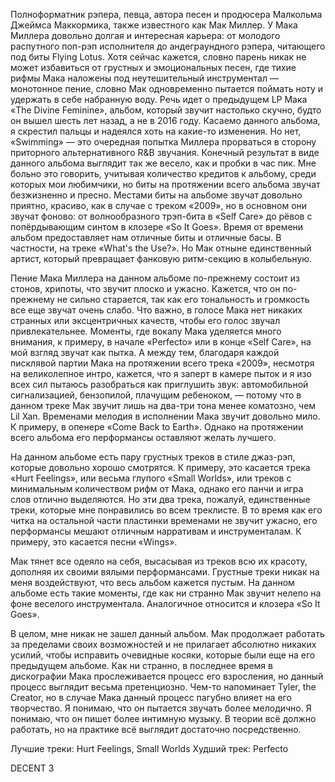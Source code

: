 Полноформатник рэпера, певца, автора песен и продюсера Малкольма Джеймса Маккормика, также известного как Мак Миллер. У Мака Миллера довольно долгая и интересная карьера: от молодого распутного поп-рэп исполнителя до андеграундного рэпера, читающего под биты Flying Lotus. Хотя сейчас кажется, словно парень никак не может избавиться от грустных и эмоциональных песен, где тихие рифмы Maка наложены под неутешительный инструментал — монотонное пение, словно Maк одновременно пытается поймать ноту и удержать в себе набранную воду. Речь идет о предыдущем LP Мака «The Divine Feminine», альбом, который звучит настолько скучно, будто он вышел шесть лет назад, а не в 2016 году. Касаемо данного альбома, я скрестил пальцы и надеялся хоть на какие-то изменения. Но нет, «Swimming» — это очередная попытка Миллера прорваться в сторону приторного альтернативного R&B звучания. Конечный результат в виде данного альбома выглядит так же весело, как и пробки в час пик. Мне больно это говорить, учитывая количество кредитов к альбому, среди которых мои любимчики, но биты на протяжении всего альбома звучат безжизненно и пресно. Местами биты на альбоме звучат довольно приятно, красиво, как в случае с треком «2009», но в основном они звучат фоново: от волнообразного трэп-бита в «Self Care» до рёвов с попёрдывающим синтом в клозере «So It Goes». Время от времени альбом предоставляет нам отличные биты и отличные басы. В частности, на треке «What's the Use?». Но Мак отныне единственный артист, который превращает фанковую ритм-секцию в колыбельную.

Пение Мака Миллера на данном альбоме по-прежнему состоит из стонов, хрипоты, что звучит плоско и ужасно. Кажется, что он по-прежнему не сильно старается, так как его тональность и громкость все еще звучат очень слабо. Что важно, в голосе Мака нет никаких странных или эксцентричных качеств, чтобы его голос звучал привлекательнее. Моменты, где вокалу Мака уделяется много внимания, к примеру, в начале «Perfecto» или в конце «Self Care», на мой взгляд звучат как пытка. А между тем, благодаря каждой писклявой партии Мака на протяжении всего трека «2009», несмотря на великолепное интро, кажется, что я заперт в камере пыток и я изо всех сил пытаюсь разобраться как приглушить звук: автомобильной сигнализацией, бензопилой, плачущим ребеноком, — потому что в данном треке Мак звучит лишь на два-три тона менее коматозно, чем Lil Xan. Временами мелодия в исполнении Мака звучит довольно мило. К примеру, в опенере «Come Back to Earth». Однако на протяжении всего альбома его перформансы оставляют желать лучшего.

На данном альбоме есть пару грустных треков в стиле джаз-рэп, которые довольно хорошо смотрятся. К примеру, это касается трека «Hurt Feelings», или весьма глупого «Small Worlds», или треков с минимальным количеством рифм от Мака, однако его панчи и игра слов отлично выделяются. Но эти два трека, пожалуй, единственные треки, которые мне понравились во всем треклисте. В то время как его читка на остальной части пластинки временами не звучит ужасно, его перформансы мешают отличным нарративам и инструменталам. К примеру, это касается песни «Wings».

Мак тянет все одеяло на себя, высасывая из треков всю их красоту, дополняя их своими вялыми перформансами. Грустные треки никак на меня воздействуют, что весь альбом кажется пустым. На данном альбоме есть такие моменты, где как ни странно Мак звучит нелепо на фоне веселого инструментала. Аналогичное относится и клозера «So It Goes».

В целом, мне никак не зашел данный альбом. Мак продолжает работать за пределами своих возможностей и не прилагает абсолютно никаких усилий, чтобы исправить очевидные косяки, которые были еще на его предыдущем альбоме. Как ни странно, в последнее время в дискографии Мака прослеживается процесс его взросления, но данный процесс выглядит весьма претенциозно. Чем-то напоминает Tyler, the Creator, но в случае Мака данный процесс пагубно влияет на его творчество. Я понимаю, что он пытается звучать более мелодично. Я понимаю, что он пишет более интимную музыку. В теории всё должно работать, но на практике всё выглядит достаточно посредственно.

Лучшие треки: Hurt Feelings, Small Worlds
Худший трек: Perfecto

DECENT 3
